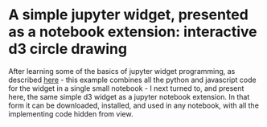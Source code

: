 # A simple jupyter widget, presented as a notebook extension: interactive d3 circle drawing

After learning some of the basics of jupyter widget programming, as described
[here](https://github.com/paul-shannon/jupyter-widget-demo-all-in-notebook) -
this example combines all the python and javascript code for the widget
in a single small notebook - I next turned to, and present here, the same
simple d3 widget as a jupyter notebook extension.  In that form it can be
downloaded, installed, and used in any notebook, with all the implementing
code hidden from view.
